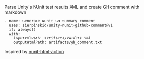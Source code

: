 Parse Unity's NUnit test results XML and create GH comment with markdown

```
- name: Generate NUnit GH Summary comment 
  uses: sierpinskid/unity-nunit-github-comment@v1
  if: always()
  with:
    inputXmlPath: artifacts/results.xml
    outputHtmlPath: artifacts/gh_comment.txt
```


Inspired by [nunit-html-action](https://github.com/rempelj/nunit-html-action)
